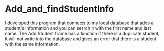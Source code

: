 # Add_and_findStudentInfo
I developed this program that connects to my local database that adds a student's information and you can search it with the first name and last name. The Add Student frame has a function if there is a duplicate student, it will not write into the database and gives an error that there is a student with the same information.
